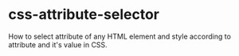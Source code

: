 # css-attribute-selector
How to select attribute of any HTML element and style according to attribute and it's value in CSS.
